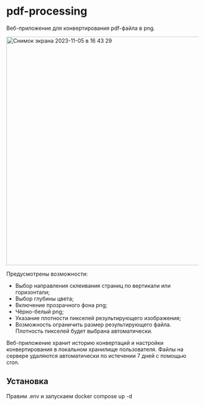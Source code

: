 # pdf-processing

Веб-приложение для конвертирования pdf-файла в png.

<img width="600" alt="Снимок экрана 2023-11-05 в 16 43 29" src="https://github.com/VoyakinH/pdf-processing/assets/65385933/3e28bcbe-31fc-43eb-8aeb-be293c39cc63">


Предусмотрены возможности:
* Выбор направления склеивания страниц по вертикали или горизонтали;
* Выбор глубины цвета;
* Включение прозрачного фона png;
* Чёрно-белый png;
* Указание плотности пикселей результирующего изображения;
* Возможность ограничить размер результирующего файла. Плотность пикселей будет выбрана автоматически.

Веб-приложение хранит историю конвертаций и настройки конвертирования в локальном хранилище пользователя.
Файлы на сервере удаляются автоматически по истечении 7 дней с помощью cron.

## Установка
Правим .env и запускаем docker compose up -d
